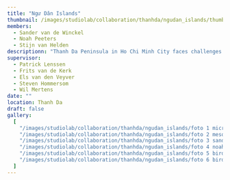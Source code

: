 ```yaml
---
title: "Ngư Dân Islands"
thumbnail: /images/studiolab/collaboration/thanhda/ngudan_islands/thumb.png
members:
  - Sander van de Winckel
  - Noah Peeters
  - Stijn van Helden
descriptionn: "Thanh Da Peninsula in Ho Chi Minh City faces challenges such as flooding, unplanned urban growth, and economic stagnation. Our project, Ngư Dân Islands, transforms these challenges into opportunities by implementing an innovative urban and environmental strategy. This plan integrates sustainable water management, resilient housing, and economic revitalization while preserving the cultural identity of the area."
supervisor:
  - Patrick Lenssen
  - Frits van de Kerk
  - Els van den Veyver
  - Steven Hommersom
  - Wil Mertens
date: ""
location: Thanh Da
draft: false
gallery:
  [
    "/images/studiolab/collaboration/thanhda/ngudan_islands/foto 1 micro.jpg",
    "/images/studiolab/collaboration/thanhda/ngudan_islands/foto 2 meso.jpg",
    "/images/studiolab/collaboration/thanhda/ngudan_islands/foto 3 sander.jpg",
    "/images/studiolab/collaboration/thanhda/ngudan_islands/foto 4 noah.JPG",
    "/images/studiolab/collaboration/thanhda/ngudan_islands/foto 5 birdseye.JPG",
    "/images/studiolab/collaboration/thanhda/ngudan_islands/foto 6 birdseye 2.JPG",
  ]
---
```

